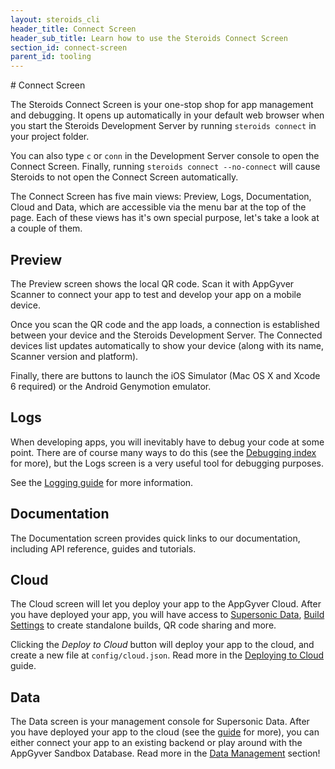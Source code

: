 ```yaml
---
layout: steroids_cli
header_title: Connect Screen
header_sub_title: Learn how to use the Steroids Connect Screen
section_id: connect-screen
parent_id: tooling
---
```


<section class="docs-section" id="overview">
# Connect Screen

The Steroids Connect Screen is your one-stop shop for app management and debugging. It opens up automatically in your default web browser when you start the Steroids Development Server by running `steroids connect` in your project folder.

You can also type `c` or `conn` in the Development Server console to open the Connect Screen. Finally, running `steroids connect --no-connect` will cause Steroids to not open the Connect Screen automatically.

The Connect Screen has five main views: Preview, Logs, Documentation, Cloud and Data, which are accessible via the menu bar at the top of the page. Each of these views has it's own special purpose, let's take a look at a couple of them.

## Preview

The Preview screen shows the local QR code. Scan it with AppGyver Scanner to connect your app to test and develop your app on a mobile device.

Once you scan the QR code and the app loads, a connection is established between your device and the Steroids Development Server. The Connected devices list updates automatically to show your device (along with its name, Scanner version and platform).

Finally, there are buttons to launch the iOS Simulator (Mac OS X and Xcode 6 required) or the Android Genymotion emulator.

## Logs

When developing apps, you will inevitably have to debug your code at some point. There are of course many ways to do this (see the [Debugging index][debugging-guide] for more), but the Logs screen is a very useful tool for debugging purposes.

See the [Logging guide][logging-guide] for more information.

## Documentation

The Documentation screen provides quick links to our documentation, including API reference, guides and tutorials.

## Cloud

The Cloud screen will let you deploy your app to the AppGyver Cloud. After you have deployed your app, you will have access to [Supersonic Data][data-guide], [Build Settings][build-settings-guide] to create standalone builds, QR code sharing and more.

Clicking the *Deploy to Cloud* button will deploy your app to the cloud, and create a new file at `config/cloud.json`. Read more in the [Deploying to Cloud][deploying-to-cloud-guide] guide.

## Data

The Data screen is your management console for Supersonic Data. After you have deployed your app to the cloud (see the [guide][deploying-to-cloud-guide] for more), you can either connect your app to an existing backend or play around with the AppGyver Sandbox Database. Read more in the [Data Management][data-guide] section!
</section>

[build-settings-guide]: /tooling/build-service/build-settings/
[data-guide]: /supersonic/guides/data/
[debugging-guide]: /tooling/cli/debugging/
[deploying-to-cloud-guide]: /tooling/build-service/build-settings/deploying-to-cloud
[logging-guide]: /tooling/cli/debugging/logging/
